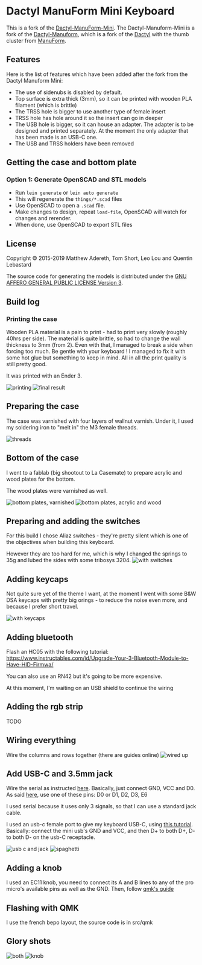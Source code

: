# Dactyl ManuForm Mini Keyboard

This is a fork of the [Dactyl-ManuForm-Mini](https://github.com/l4u/dactyl-manuform-mini-keyboard). The Dactyl-Manuform-Mini is a fork of the [Dactyl-Manuform](https://github.com/tshort/dactyl-keyboard), which is a fork of the [Dactyl](https://github.com/adereth/dactyl-keyboard) with the thumb cluster from [ManuForm](https://github.com/jeffgran/ManuForm).

## Features

Here is the list of features which have been added after the fork from the Dactyl Manuform Mini:

- The use of sidenubs is disabled by default. 
- Top surface is extra thick (3mm), so it can be printed with wooden PLA filament (which is brittle)
- The TRSS hole is bigger to use another type of female insert
- TRSS hole has hole around it so the insert can go in deeper
- The USB hole is bigger, so it can house an adapter. The adapter is to be designed and printed separately. At the moment the only adapter that has been made is an USB-C one. 
- The USB and TRSS holders have been removed

## Getting the case and bottom plate

### Option 1: Generate OpenSCAD and STL models

* Run `lein generate` or `lein auto generate`
* This will regenerate the `things/*.scad` files
* Use OpenSCAD to open a `.scad` file.
* Make changes to design, repeat `load-file`, OpenSCAD will watch for changes and rerender.
* When done, use OpenSCAD to export STL files

## License

Copyright © 2015-2019 Matthew Adereth, Tom Short, Leo Lou and Quentin Lebastard

The source code for generating the models is distributed under the [GNU AFFERO GENERAL PUBLIC LICENSE Version 3](LICENSE).



## Build log
### Printing the case
Wooden PLA material is a pain to print - had to print very slowly (roughly 40hrs per side).
The material is quite brittle, so had to change the wall thickness to 3mm (from 2). Even with that, I managed to break a side when forcing too much. Be gentle with your keyboard ! I managed to fix it with some hot glue but something to keep in mind.
All in all the print quality is still pretty good.

It was printed with an Ender 3.

![printing](pics/IMG_20190624_085229.jpg)
![final result](pics/IMG_20190626_084942.jpg)

## Preparing the case
The case was varnished with four layers of wallnut varnish. Under it, I used my soldering iron to "melt in" the M3 female threads.

![threads](pics/IMG_20190623_185124.jpg)

## Bottom of the case
I went to a fablab (big shootout to La Casemate) to prepare acrylic and wood plates for the bottom.

The wood plates were varnished as well.

![bottom plates, varnished](pics/IMG_20190727_221138.jpg)
![bottom plates, acrylic and wood](pics/IMG_20190728_113337.jpg)

## Preparing and adding the switches
For this build I chose Aliaz switches - they're pretty silent which is one of the objectives when building this keyboard.

However they are too hard for me, which is why I changed the springs to 35g and lubed the sides with some tribosys 3204.
![with switches](pics/IMG_20190730_193144.jpg)

## Adding keycaps
Not quite sure yet of the theme I want, at the moment I went with some B&W DSA keycaps with pretty big orings - to reduce the noise even more, and because I prefer short travel.

![with keycaps](pics/IMG_20190730_211238.jpg)

## Adding bluetooth

Flash an HC05 with the following tutorial: https://www.instructables.com/id/Upgrade-Your-3-Bluetooth-Module-to-Have-HID-Firmwa/

You can also use an RN42 but it's going to be more expensive.

At this moment, I'm waiting on an USB shield to continue the wiring

## Adding the rgb strip
TODO

## Wiring everything
Wire the columns and rows together (there are guides online)
![wired up](pics/wired.jpg)


## Add USB-C and 3.5mm jack

Wire the serial as instructed [here](https://github.com/qmk/qmk_firmware/tree/master/keyboards/handwired/dactyl_manuform).
Basically, just connect GND, VCC and D0.
As said [here](https://beta.docs.qmk.fm/reference/config_options), use one of these pins: D0 or D1, D2, D3, E6

I used serial because it uses only 3 signals, so that I can use a standard jack cable.

I used an usb-c female port to give my keyboard USB-C, using [this tutorial](https://www.scorpia.co.uk/2016/03/17/using-usb-type-c-on-hobyist-projects/). Basically: connect the mini usb's GND and VCC, and then D+ to both D+, D- to both D- on the usb-C receptacle.

![usb c and jack](pics/IMG_20190824_132747.jpg)
![spaghetti](pics/IMG_20190824_131520.jpg)

## Adding a knob
I used an EC11 knob, you need to connect its A and B lines to any of the pro micro's available pins as well as the GND.
Then, follow [qmk's guide](https://docs.qmk.fm/#/feature_encoders)

## Flashing with QMK
I use the french bepo layout, the source code is in src/qmk

## Glory shots

![both](pics/IMG_20190824_132740.jpg)
![knob](pics/IMG_20190824_133445.jpg)
